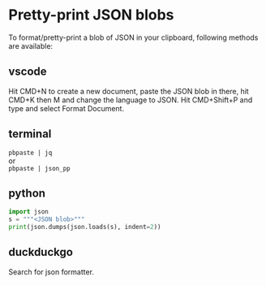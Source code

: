 # Pretty-print JSON blobs

To format/pretty-print a blob of JSON in your clipboard, following methods are available:

## vscode
Hit CMD+N to create a new document, paste the JSON blob in there, hit CMD+K then M and change the language to JSON.
Hit CMD+Shift+P and type and select Format Document.

## terminal
`pbpaste | jq`  
or  
`pbpaste | json_pp`

## python
```python
import json
s = """<JSON blob>"""
print(json.dumps(json.loads(s), indent=2))
```

## duckduckgo
Search for json formatter.